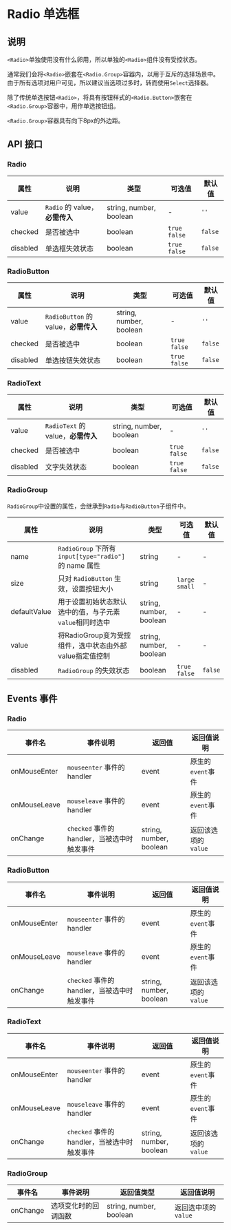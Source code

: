 # Radio 单选框

## 说明

`<Radio>`单独使用没有什么卵用，所以单独的`<Radio>`组件没有受控状态。

通常我们会将`<Radio>`嵌套在`<Radio.Group>`容器内，以用于互斥的选择场景中。由于所有选项对用户可见，所以建议当选项过多时，转而使用`Select`选择器。

除了传统单选按钮`<Radio>`，将具有按钮样式的`<Radio.Button>`嵌套在`<Radio.Group>`容器中，用作单选按钮组。

`<Radio.Group>`容器具有向下8px的外边距。

## API 接口
### Radio
| 属性 | 说明 | 类型 | 可选值 | 默认值 |
| --- | --- | --- | --- | --- |
| value | `Radio` 的 value，**必需传入** | string, number, boolean | - | `''` |
| checked | 是否被选中 | boolean | `true` `false` | `false` |
| disabled | 单选框失效状态 | boolean | `true` `false` | `false` |

### RadioButton
| 属性 | 说明 | 类型 | 可选值 | 默认值 |
| --- | --- | --- | --- | --- |
| value | `RadioButton` 的 value，**必需传入** | string, number, boolean | - | `''` |
| checked | 是否被选中 | boolean | `true` `false` | `false` |
| disabled | 单选按钮失效状态 | boolean | `true` `false` | `false` |

### RadioText
| 属性 | 说明 | 类型 | 可选值 | 默认值 |
| --- | --- | --- | --- | --- |
| value | `RadioText` 的 value，**必需传入** | string, number, boolean | - | `''` |
| checked | 是否被选中 | boolean | `true` `false` | `false` |
| disabled | 文字失效状态 | boolean | `true` `false` | `false` |

### RadioGroup
`RadioGroup`中设置的属性，会继承到`Radio`与`RadioButton`子组件中。

| 属性 | 说明 | 类型 | 可选值 | 默认值 |
| --- | --- | --- | --- | --- |
| name | `RadioGroup` 下所有 `input[type="radio"]` 的 name 属性 | string | - | - |
| size | 只对 `RadioButton` 生效，设置按钮大小 | string | `large` `small` | - |
| defaultValue | 用于设置初始状态默认选中的值，与子元素`value`相同时选中 | string, number, boolean | - | - |
| value | 将RadioGroup变为受控组件，选中状态由外部value指定值控制 | string, number, boolean | - | - |
| disabled | `RadioGroup` 的失效状态 | boolean | `true` `false` | `false` |

## Events 事件
### Radio
| 事件名 | 事件说明 | 返回值 | 返回值说明 |
| --- | --- | --- | --- |
| onMouseEnter | `mouseenter` 事件的 handler | event | 原生的`event`事件 |
| onMouseLeave | `mouseleave` 事件的 handler | event | 原生的`event`事件 |
| onChange | `checked` 事件的 handler，当被选中时触发事件 | string, number, boolean | 返回该选项的`value` |

### RadioButton
| 事件名 | 事件说明 | 返回值 | 返回值说明 |
| --- | --- | --- | --- |
| onMouseEnter | `mouseenter` 事件的 handler | event | 原生的`event`事件 |
| onMouseLeave | `mouseleave` 事件的 handler | event | 原生的`event`事件 |
| onChange | `checked` 事件的 handler，当被选中时触发事件 | string, number, boolean | 返回该选项的`value` |

### RadioText
| 事件名 | 事件说明 | 返回值 | 返回值说明 |
| --- | --- | --- | --- |
| onMouseEnter | `mouseenter` 事件的 handler | event | 原生的`event`事件 |
| onMouseLeave | `mouseleave` 事件的 handler | event | 原生的`event`事件 |
| onChange | `checked` 事件的 handler，当被选中时触发事件 | string, number, boolean | 返回该选项的`value` |

### RadioGroup
| 事件名 | 事件说明 | 返回值类型 | 返回值说明 |
| --- | --- | --- | --- |
| onChange | 选项变化时的回调函数 | string, number, boolean | 返回选中项的`value` |